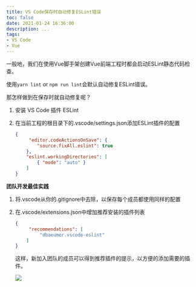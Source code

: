 ```yaml
---
title: VS Code保存时自动修复ESLint错误
toc: false
date: 2021-01-24 16:36:00
description: ...
tags:
- VS Code
- Vue
---
```


一般地，我们在使用Vue脚手架创建Vue前端工程时都会启动ESLint静态代码检查。

使用`yarn lint` or `npm run lint`会默认自动修复ESLint错误。

那怎样做到在保存时就自动修复呢？

1. 安装 VS Code 插件 ESLint

2. 在当前工程的根目录下的.vscode/settings.json添加ESLint插件的配置

   ```json
   {
     	"editor.codeActionsOnSave": {
           "source.fixAll.eslint": true
       },
       "eslint.workingDirectories": [
           { "mode": "auto" }
       ]
   }
   ```

**团队开发最佳实践**

1. 将.vscode从你的.gitignore中去除，以保存每个成员都使用同样的配置

2. 在.vscode/extensions.json中增加推荐安装的插件列表

   ```json
   {
     	"recommendations": [
         	"dbaeumer.vscode-eslint"
       ]
   }
   ```

   这样，新加入团队的成员可以得到推荐插件的提示，以方便的添加需要的插件。

   ![](/images/eslint-autofix-on-save-1.png)